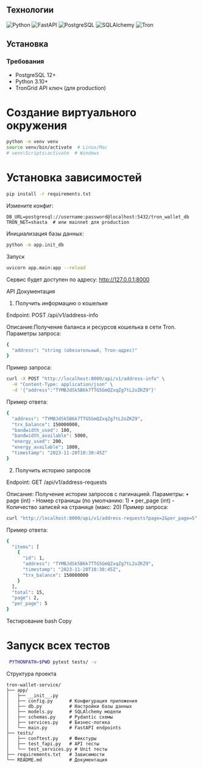
## Технологии

![Python](https://img.shields.io/badge/Python-3.10+-blue?logo=python)
![FastAPI](https://img.shields.io/badge/FastAPI-0.95+-green?logo=fastapi)
![PostgreSQL](https://img.shields.io/badge/PostgreSQL-12+-blue?logo=postgresql)
![SQLAlchemy](https://img.shields.io/badge/SQLAlchemy-2.0+-red)
![Tron](https://img.shields.io/badge/Tron-API-orange?logo=blockchain-dot-com)

## Установка

### Требования
- PostgreSQL 12+
- Python 3.10+
- TronGrid API ключ (для production)

# Создание виртуального окружения
```bash
python -m venv venv
source venv/bin/activate  # Linux/Mac
# venv\Scripts\activate  # Windows
```

# Установка зависимостей
```bash
pip install -r requirements.txt
```



Измените конфиг:
```
DB_URL=postgresql://username:password@localhost:5432/tron_wallet_db
TRON_NET=shasta  # или mainnet для production
```

Инициализация базы данных:

```bash
python -m app.init_db
```
Запуск
```bash
uvicorn app.main:app --reload
```

Сервис будет доступен по адресу: http://127.0.0.1:8000

API Документация
1. Получить информацию о кошельке

Endpoint: POST /api/v1/address-info

Описание:Получение баланса и ресурсов кошелька в сети Tron.
Параметры запроса:
```bash
{
  "address": "string (обязательный, Tron-адрес)"
}
```
Пример запроса:
```bash
curl -X POST "http://localhost:8000/api/v1/address-info" \
  -H "Content-Type: application/json" \
  -d '{"address":"TYMBJdSk5B6k7TTG5GmQZxqZg7tL2oZKZ9"}'
```
Пример ответа:
```bash
{
  "address": "TYMBJdSk5B6k7TTG5GmQZxqZg7tL2oZKZ9",
  "trx_balance": 150000000,
  "bandwidth_used": 100,
  "bandwidth_available": 5000,
  "energy_used": 200,
  "energy_available": 1000,
  "timestamp": "2023-11-20T10:30:45Z"
}
```
2. Получить историю запросов

Endpoint: GET /api/v1/address-requests

Описание: Получение истории запросов с пагинацией.
Параметры:
	•	page (int) - Номер страницы (по умолчанию: 1)
	•	per_page (int) - Количество записей на странице (макс: 20)
Пример запроса:
```bash
curl "http://localhost:8000/api/v1/address-requests?page=2&per_page=5"
```
Пример ответа:
```bash
{
  "items": [
    {
      "id": 1,
      "address": "TYMBJdSk5B6k7TTG5GmQZxqZg7tL2oZKZ9",
      "timestamp": "2023-11-20T10:30:45Z",
      "trx_balance": 150000000
    }
  ],
  "total": 15,
  "page": 2,
  "per_page": 5
}
```
Тестирование
bash
Copy
# Запуск всех тестов
```bash
 PYTHONPATH=$PWD pytest tests/ -v
```
Структура проекта
```
tron-wallet-service/
├── app/
│   ├── __init__.py
│   ├── config.py      # Конфигурация приложения
│   ├── db.py          # Настройки базы данных
│   ├── models.py      # SQLAlchemy модели
│   ├── schemas.py     # Pydantic схемы
│   ├── services.py    # Бизнес-логика
│   └── main.py        # FastAPI endpoints
├── tests/
│   ├── conftest.py    # Фикстуры
│   ├── test_fapi.py   # API тесты
│   └── test_services.py # Unit тесты
├── requirements.txt   # Зависимости
└── README.md          # Документация
```